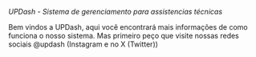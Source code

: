 _UPDash - Sistema de gerenciamento para assistencias técnicas_

Bem vindos a UPDash, aqui você encontrará mais informações de como funciona o nosso sistema. Mas primeiro peço que visite nossas redes sociais @updash (Instagram e no X (Twitter))
